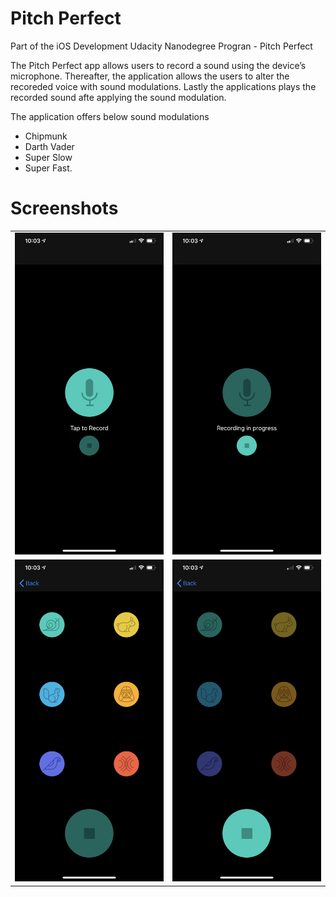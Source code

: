 # Pitch Perfect
Part of the iOS Development Udacity Nanodegree Progran - Pitch Perfect

The Pitch Perfect app allows users to record a sound using the device’s microphone. Thereafter, the application allows the users to alter the recoreded voice with sound modulations. Lastly the applications plays the recorded sound afte applying the sound modulation. 

The application offers below sound modulations
* Chipmunk
* Darth Vader
* Super Slow
* Super Fast.

# Screenshots

|         |            | 
| ------------- |:-------------:|
| ![](images/home_tap_to_record.PNG)      | ![](images/home_recording_inprogress.PNG) |
| ![](images/modulation_choose.PNG)     | ![](images/modulation_playing.PNG)       |
